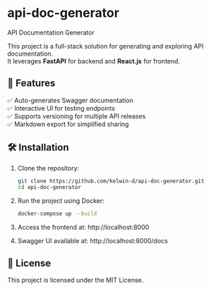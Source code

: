 # api-doc-generator
API Documentation Generator

This project is a full-stack solution for generating and exploring API documentation.  
It leverages **FastAPI** for backend and **React.js** for frontend.

## 🚀 Features

✅ Auto-generates Swagger documentation  
✅ Interactive UI for testing endpoints  
✅ Supports versioning for multiple API releases  
✅ Markdown export for simplified sharing  

## 🛠️ Installation

1. Clone the repository:
   ```bash
   git clone https://github.com/kelwin-d/api-doc-generator.git
   cd api-doc-generator

2. Run the project using Docker:
   ```bash
   docker-compose up --build

3. Access the frontend at:
   http://localhost:8000

4. Swagger UI available at:
   http://localhost:8000/docs

## 📄 License

This project is licensed under the MIT License.
